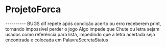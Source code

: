 # ProjetoForca

---------- BUGS
  dif repete após condição acerto ou erro receberem print, tornando impossivel perder o jogo
  Algo impede que Chute ou letra sejam usados como referência para lista, impedindo que a letra acertada seja encontrada e colocada em PalavraSecretaStatus
